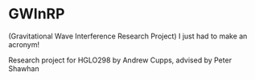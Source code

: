 # GWInRP

(Gravitational Wave Interference Research Project)
I just had to make an acronym!

Research project for HGLO298 by Andrew Cupps, advised by Peter Shawhan